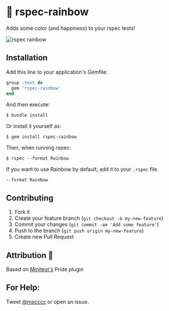 # :rainbow: rspec-rainbow

Adds some color (and happiness) to your rspec tests!

![rspec rainbow](https://raw.githubusercontent.com/mscoutermarsh/rspec-rainbow/master/rspec-rainbow.png)

## Installation

Add this line to your application's Gemfile:
```ruby
group :test do
  gem 'rspec-rainbow'
end
```
And then execute:

    $ bundle install

Or install it yourself as:

    $ gem install rspec-rainbow

Then, when running rspec:

    $ rspec --format Rainbow

If you want to use Rainbow by default, add it to your ```.rspec``` file.

    --format Rainbow

## Contributing

1. Fork it
2. Create your feature branch (`git checkout -b my-new-feature`)
3. Commit your changes (`git commit -am 'Add some feature'`)
4. Push to the branch (`git push origin my-new-feature`)
5. Create new Pull Request

## Attribution :sparkling_heart:

Based on [Minitest's](https://github.com/seattlerb/minitest) Pride plugin

## For Help:
Tweet [@mscccc](https://twitter.com/mscccc) or open an issue.
